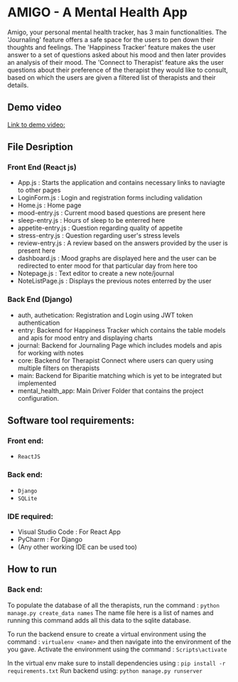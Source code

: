 # AMIGO - A Mental Health App

   Amigo, your personal mental health tracker, has 3 main functionalities. The 'Journaling' feature offers a safe space for the users to pen down their thoughts and feelings. The 'Happiness Tracker' feature makes the user answer to a set of questions asked about his mood and then later provides an analysis of their mood. The 'Connect to Therapist' feature aks the user questions about their preference of the therapist they would like to consult, based on which the users are given a filtered list of therapists and their details.

## Demo video
[Link to demo video:](https://drive.google.com/file/d/1pMbEQZckGU1aPiBiLoOffnOHaonJlb_H/view?usp=sharing)
## File Desription
### Front End (React js)
   * App.js : Starts the application and contains necessary links to naviagte to other pages
   * LoginForm.js : Login and registration forms including validation
   * Home.js : Home page 
   * mood-entry.js : Current mood based questions are present here
   * sleep-entry.js : Hours of sleep to be enterred here
   * appetite-entry.js : Question regarding quality of appetite
   * stress-entry.js : Question regarding user's stress levels
   * review-entry.js : A review based on the answers provided by the user is present here
   * dashboard.js : Mood graphs are displayed here and the user can be redirected to enter mood for that particular day from here too
   * Notepage.js : Text editor to create a new note/journal
   * NoteListPage.js : Displays the previous notes enterred by the user

### Back End (Django)
   * auth, authetication: Registration and Login using JWT token authentication
   * entry: Backend for Happiness Tracker which contains the table models and apis for mood entry and displaying charts
   * journal: Backend for Journaling Page which includes models and apis for working with notes
   * core: Backend for Therapist Connect where users can query using multiple filters on therapists
   * main: Backend for Biparitie matching which is yet to be integrated but implemented
   * mental_health_app: Main Driver Folder that contains the project configuration.
   
## Software tool requirements:
### Front end:
  * `ReactJS`
 
### Back end:
  * `Django`
  * `SQLite`

### IDE required:
   * Visual Studio Code : For React App
   * PyCharm : For Django
   * (Any other working IDE can be used too)

## How to run
### Back end:
To populate the database of all the therapists, run the command : `python manage.py create_data names`
The name file here is a list of names and running this command adds all this data to the sqlite database.

To run the backend ensure to create a virtual environment using the command : `virtualenv <name>`
and then navigate into the environment of the <name> you gave. Activate the environment using the command : `Scripts\activate`
   
In the virtual env make sure to install dependencies using : `pip install -r requirements.txt`
Run backend using: `python manage.py runserver`

